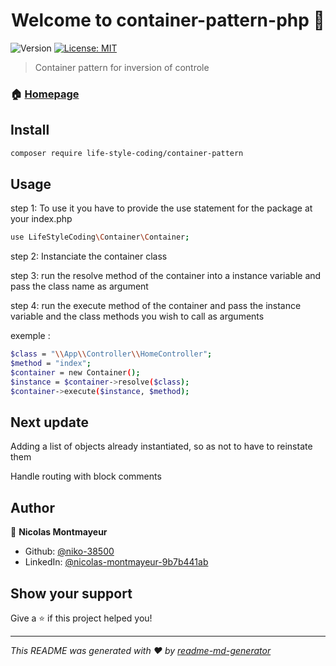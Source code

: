 <h1 align="center">Welcome to container-pattern-php 👋</h1>
<p>
  <img alt="Version" src="https://img.shields.io/badge/version-1.0.0-blue.svg?cacheSeconds=2592000" />
  <a href="#" target="_blank">
    <img alt="License: MIT" src="https://img.shields.io/badge/License-MIT-yellow.svg" />
  </a>
</p>

> Container pattern for inversion of controle

### 🏠 [Homepage](https://github.com/niko-38500/container-pattern-php.git)

## Install

```sh
composer require life-style-coding/container-pattern
```

## Usage

step 1: To use it you have to provide the use statement for the package at your index.php 
```sh
use LifeStyleCoding\Container\Container;
```

step 2: Instanciate the container class

step 3: run the resolve method of the container into a instance variable and pass the class name as argument

step 4: run the execute method of the container and pass the instance variable and the class methods you wish to call as arguments

exemple : 
```sh
$class = "\\App\\Controller\\HomeController";
$method = "index";
$container = new Container();
$instance = $container->resolve($class);
$container->execute($instance, $method);
```

## Next update

<p>Adding a list of objects already instantiated, so as not to have to reinstate them</p>

<p>Handle routing with block comments</p>

## Author

👤 **Nicolas Montmayeur**

* Github: [@niko-38500](https://github.com/niko-38500)
* LinkedIn: [@nicolas-montmayeur-9b7b441ab](https://linkedin.com/in/nicolas-montmayeur-9b7b441ab)

## Show your support

Give a ⭐️ if this project helped you!

***
_This README was generated with ❤️ by [readme-md-generator](https://github.com/kefranabg/readme-md-generator)_